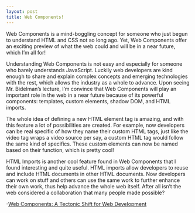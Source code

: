 ```yaml
---
layout: post
title: Web Components!
---
```


Web Components is a mind-boggling concept for someone who just begun to understand HTML and CSS not so long ago.  Yet, Web Components offer an exciting preview of what the web could and will be in a near future, which I’m all for! 

Understanding Web Components is not easy and especially for someone who barely understands JavaScript. Luckily web developers are kind enough to share and explain complex concepts and emerging technologies with the rest, which allows the industry as a whole to advance. Upon seeing Mr. Bidelman’s lecture, I’m convince that Web Components will play an important role in the web in a near future because of its powerful components: templates, custom elements, shadow DOM, and HTML imports. 

The whole idea of defining a new HTML element tag is amazing, and with this feature a lot of possibilities are created. For example, now developers can be real specific of how they name their custom HTML tags, just like the video tag wraps a video source per say, a custom HTML tag would follow the same kind of specifics. These custom elements can now be named based on their function, which is pretty cool! 

HTML Imports is another cool feature found in Web Components that I found interesting and quite useful. HTML imports allow developers to reuse and include HTML documents in other HTML documents. Now developers can work on stuff and others can use the same work to further enhance their own work, thus help advance the whole web itself. After all isn’t the web considered a collaboration that many people made possible? 

-[Web Components: A Tectonic Shift for Web Development](https://developers.google.com/events/io/sessions/318907648) 



